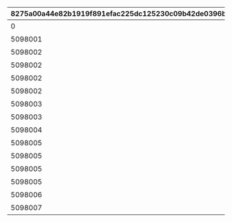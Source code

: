 |8275a00a44e82b1919f891efac225dc125230c09b42de0396bbd306f69691a07|0974fbf9700eacaff904898947ccf7ae2f8be2e65d9800c2e07e012e730a724c|26ff2180493d9bf4ef8ebec19ad2b9f6ab8057e1caedd37e3654672103fbc422|33bb28c108e69f431b601daa08e6efb907634c98f88af0deae848052b809e92a|81d93d63233732554a8c4cc5055212d00ce7b3f849ed1e52e60bd685329ec0d0|d3b70460addf8794427426f541c59e6a573d93280e4277ef5cd0b537ae33602d|97776ef44c767ae5dbfa03a096e8b03653bcb7d77f5c85077ab53e095951f5a0|
| --- | --- | --- | --- | --- | --- | --- |
|0|0|1009801|10098|2022/07/31 12:00:00|みゅ～ちゃんすくすく日記その1|20053103|
|5098001|1009801|1009802|10098|2022/07/31 12:00:00|みゅ～ちゃんすくすく日記その2|0|
|5098002|1009802|1009803|10098|2022/08/01 5:00:00|みゅ～ちゃんすくすく日記その3|0|
|5098002|1009803|1009804|10098|2022/08/02 5:00:00|みゅ～ちゃんすくすく日記その4|0|
|5098002|1009804|1009805|10098|2022/08/03 5:00:00|みゅ～ちゃんすくすく日記その5|0|
|5098002|1009805|1009806|10098|2022/08/04 5:00:00|みゅ～ちゃんすくすく日記その6|0|
|5098003|1009806|1009807|10098|2022/08/05 5:00:00|みゅ～ちゃんすくすく日記その7|0|
|5098003|1009807|1009808|10098|2022/08/06 5:00:00|みゅ～ちゃんすくすく日記その8|0|
|5098004|1009808|1009809|10098|2022/08/07 5:00:00|みゅ～ちゃんすくすく日記その9|0|
|5098005|1009809|1009810|10098|2022/08/08 5:00:00|みゅ～ちゃんすくすく日記その10|0|
|5098005|1009810|1009811|10098|2022/08/09 5:00:00|みゅ～ちゃんすくすく日記その11|0|
|5098005|1009811|1009812|10098|2022/08/10 5:00:00|みゅ～ちゃんすくすく日記その12|0|
|5098005|1009812|1009813|10098|2022/08/11 5:00:00|みゅ～ちゃんすくすく日記その13|0|
|5098006|1009813|1009814|10098|2022/08/12 5:00:00|みゅ～ちゃんすくすく日記その14|0|
|5098007|1009814|1009815|10098|2022/08/14 5:00:00|みゅ～ちゃんすくすく日記その15|0|